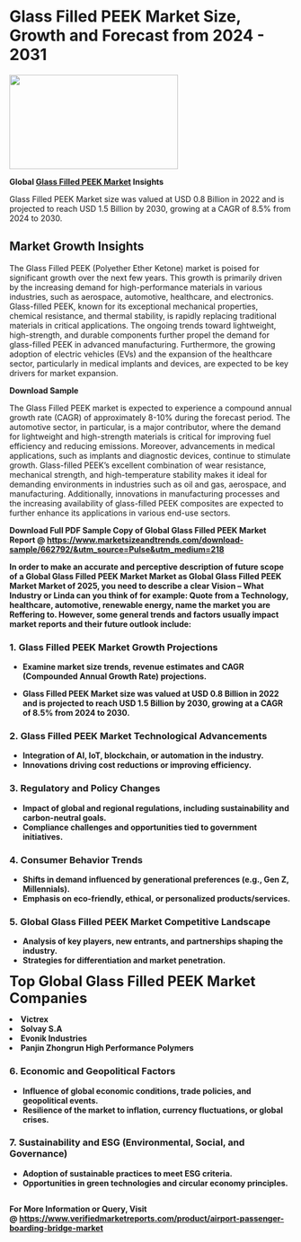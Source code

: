 <H1>Glass Filled PEEK Market Size, Growth and Forecast from 2024 - 2031</H1><img class="aligncenter size-medium wp-image-584254" src="https://thirdeyenews.in/wp-content/uploads/2024/09/Global-Market-Research-300x168.jpeg" alt="" width="300" height="168" /><p><strong>Global&nbsp;<a href="https://www.marketsizeandtrends.com/download-sample/662792/&amp;utm_source=Pulse&amp;utm_medium=218">Glass Filled PEEK Market</a> Insights</strong></p><p>Glass Filled PEEK Market size was valued at USD 0.8 Billion in 2022 and is projected to reach USD 1.5 Billion by 2030, growing at a CAGR of 8.5% from 2024 to 2030.</p><p><h2>Market Growth Insights</h2> <p>The Glass Filled PEEK (Polyether Ether Ketone) market is poised for significant growth over the next few years. This growth is primarily driven by the increasing demand for high-performance materials in various industries, such as aerospace, automotive, healthcare, and electronics. Glass-filled PEEK, known for its exceptional mechanical properties, chemical resistance, and thermal stability, is rapidly replacing traditional materials in critical applications. The ongoing trends toward lightweight, high-strength, and durable components further propel the demand for glass-filled PEEK in advanced manufacturing. Furthermore, the growing adoption of electric vehicles (EVs) and the expansion of the healthcare sector, particularly in medical implants and devices, are expected to be key drivers for market expansion.</p> <p><strong>Download Sample</strong></p> <p>The Glass Filled PEEK market is expected to experience a compound annual growth rate (CAGR) of approximately 8-10% during the forecast period. The automotive sector, in particular, is a major contributor, where the demand for lightweight and high-strength materials is critical for improving fuel efficiency and reducing emissions. Moreover, advancements in medical applications, such as implants and diagnostic devices, continue to stimulate growth. Glass-filled PEEK’s excellent combination of wear resistance, mechanical strength, and high-temperature stability makes it ideal for demanding environments in industries such as oil and gas, aerospace, and manufacturing. Additionally, innovations in manufacturing processes and the increasing availability of glass-filled PEEK composites are expected to further enhance its applications in various end-use sectors.</p> <p><strong></p><p><span class=""><strong>Download Full PDF Sample Copy of Global Glass Filled PEEK Market Report</strong> @ <a href="https://www.marketsizeandtrends.com/download-sample/662792/&amp;utm_source=Pulse&amp;utm_medium=218" target="_blank">https://www.marketsizeandtrends.com/download-sample/662792/&amp;utm_source=Pulse&amp;utm_medium=218</a></span></p><p>In order to make an accurate and perceptive description of future scope of a Global&nbsp;Glass Filled PEEK Market Market as Global&nbsp;Glass Filled PEEK Market Market of 2025, you need to describe a clear Vision &ndash; What Industry or Linda can you think of for example: Quote from a Technology, healthcare, automotive, renewable energy, name the market you are Reffering to. However, some general trends and factors usually impact market reports and their future outlook include:</p><h3>1.&nbsp;<strong>Glass Filled PEEK Market Growth Projections</strong></h3><ul><li>Examine market size trends, revenue estimates and CAGR (Compounded Annual Growth Rate) projections.</li><li><p>Glass Filled PEEK Market size was valued at USD 0.8 Billion in 2022 and is projected to reach USD 1.5 Billion by 2030, growing at a CAGR of 8.5% from 2024 to 2030.</p></li></ul><h3>2.&nbsp;<strong>Glass Filled PEEK Market Technological Advancements</strong></h3><ul><li>Integration of AI, IoT, blockchain, or automation in the industry.</li><li>Innovations driving cost reductions or improving efficiency.</li></ul><h3>3.&nbsp;<strong>Regulatory and Policy Changes</strong></h3><ul><li>Impact of global and regional regulations, including sustainability and carbon-neutral goals.</li><li>Compliance challenges and opportunities tied to government initiatives.</li></ul><h3>4.&nbsp;<strong>Consumer Behavior Trends</strong></h3><ul><li>Shifts in demand influenced by generational preferences (e.g., Gen Z, Millennials).</li><li>Emphasis on eco-friendly, ethical, or personalized products/services.</li></ul><h3>5.&nbsp;<strong>Global Glass Filled PEEK Market Competitive Landscape</strong></h3><ul><li>Analysis of key players, new entrants, and partnerships shaping the industry.</li><li>Strategies for differentiation and market penetration.</li></ul><p data-pm-slice="1 1 []"><span style="color: inherit; font-family: inherit; font-size: 25px;">Top Global Glass Filled PEEK Market Companies</span></p><div class="" data-test-id=""><p><li>Victrex</li><li> Solvay S.A</li><li> Evonik Industries</li><li> Panjin Zhongrun High Performance Polymers</li></p></div><h3>6.&nbsp;<strong>Economic and Geopolitical Factors</strong></h3><ul><li>Influence of global economic conditions, trade policies, and geopolitical events.</li><li>Resilience of the market to inflation, currency fluctuations, or global crises.</li></ul><h3>7.&nbsp;<strong>Sustainability and ESG (Environmental, Social, and Governance)</strong></h3><ul><li>Adoption of sustainable practices to meet ESG criteria.</li><li>Opportunities in green technologies and circular economy principles.</li></ul><h2><strong style="font-size: 14px;">For More Information or Query, Visit @&nbsp;</strong><a style="background-color: #ffffff; font-size: 14px;" href="https://www.marketsizeandtrends.com/report/glass-filled-peek-market/" target="_blank">https://www.verifiedmarketreports.com/product/airport-passenger-boarding-bridge-market</a></h2>

